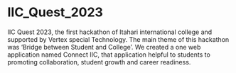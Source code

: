 # IIC_Quest_2023
IIC Quest 2023, the first hackathon of Itahari international college and supported by Vertex special Technology. The main theme of this hackathon was ‘Bridge between Student and College’. We created a one web application named Connect IIC, that application helpful to students to promoting collaboration, student growth and career readiness.  
